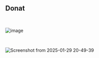 <h2>Donat</h2>
<br>

![image](https://github.com/user-attachments/assets/5298a2f1-e0f5-4213-ab48-82bb1da0d12a)

<br>

![Screenshot from 2025-01-29 20-49-39](https://github.com/user-attachments/assets/0878fcd5-e17b-4c65-9d97-33cc3e294025)
